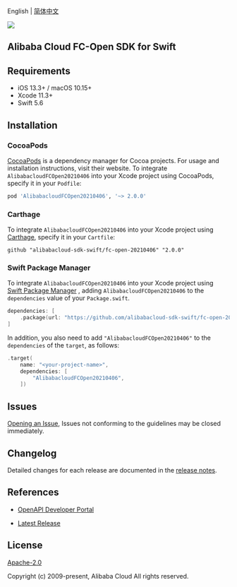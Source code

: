 English | [简体中文](README-CN.md)

![](https://aliyunsdk-pages.alicdn.com/icons/AlibabaCloud.svg)

## Alibaba Cloud FC-Open SDK for Swift

## Requirements

- iOS 13.3+ / macOS 10.15+
- Xcode 11.3+
- Swift 5.6

## Installation

### CocoaPods

[CocoaPods](https://cocoapods.org) is a dependency manager for Cocoa projects. For usage and installation instructions, visit their website. To integrate `AlibabacloudFCOpen20210406` into your Xcode project using CocoaPods, specify it in your `Podfile`:

```ruby
pod 'AlibabacloudFCOpen20210406', '~> 2.0.0'
```

### Carthage

To integrate `AlibabacloudFCOpen20210406` into your Xcode project using [Carthage](https://github.com/Carthage/Carthage), specify it in your `Cartfile`:

```ogdl
github "alibabacloud-sdk-swift/fc-open-20210406" "2.0.0"
```

### Swift Package Manager

To integrate `AlibabacloudFCOpen20210406` into your Xcode project using [Swift Package Manager](https://swift.org/package-manager/) , adding `AlibabacloudFCOpen20210406` to the `dependencies` value of your `Package.swift`.

```swift
dependencies: [
    .package(url: "https://github.com/alibabacloud-sdk-swift/fc-open-20210406.git", from: "2.0.0")
]
```

In addition, you also need to add `"AlibabacloudFCOpen20210406"` to the `dependencies` of the `target`, as follows:

```swift
.target(
    name: "<your-project-name>",
    dependencies: [
        "AlibabacloudFCOpen20210406",
    ])
```

## Issues

[Opening an Issue](https://github.com/alibabacloud-sdk-swift/fc-open-20210406/issues/new), Issues not conforming to the guidelines may be closed immediately.

## Changelog

Detailed changes for each release are documented in the [release notes](./ChangeLog.txt).

## References

* [OpenAPI Developer Portal](https://next.api.alibabacloud.com/home)
- [Latest Release](https://github.com/alibabacloud-sdk-swift/fc-open-20210406)

## License

[Apache-2.0](http://www.apache.org/licenses/LICENSE-2.0)

Copyright (c) 2009-present, Alibaba Cloud All rights reserved.
